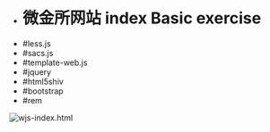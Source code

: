 - # 微金所网站 index Basic exercise
- #less.js
- #sacs.js
- #template-web.js
- #jquery
- #html5shiv
- #bootstrap
- #rem

![wjs-index.html](https://github.com/xccjh/wjs/blob/master/images/wjs-index.html.jpg)

